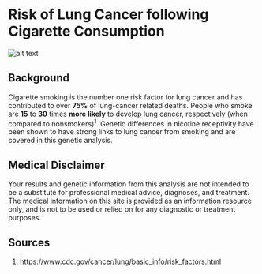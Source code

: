 # Risk of Lung Cancer following Cigarette Consumption

![alt text](http://images.medicinenet.com/images/appictures/lung-cancer-s2-what-is-lung-cancer.jpg)

## Background

Cigarette smoking is the number one risk factor for lung cancer and has contributed to over __75%__ of lung-cancer related deaths. People who smoke are __15__ to __30__ times __more likely__ to develop lung cancer, respectively (when compared to nonsmokers)<sup>1</sup>. Genetic differences in nicotine receptivity have been shown to have strong links to lung cancer from smoking and are covered in this genetic analysis.








## Medical Disclaimer

Your results and genetic information from this analysis are not intended to be a substitute for professional medical advice, diagnoses, and treatment. The medical information on this site is provided as an information resource only, and is not to be used or relied on for any diagnostic or treatment purposes.


## Sources
1. https://www.cdc.gov/cancer/lung/basic_info/risk_factors.html




